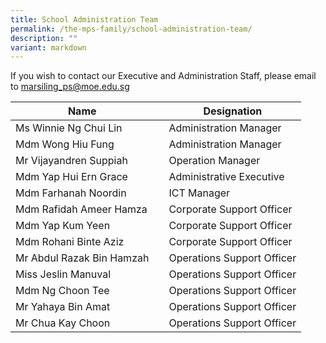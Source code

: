 ```yaml
---
title: School Administration Team
permalink: /the-mps-family/school-administration-team/
description: ""
variant: markdown
---
```

If you wish to contact our Executive and Administration Staff, please email to marsiling_ps@moe.edu.sg



| Name |  | Designation|
| -------- | -------- | -------- |
| Ms Winnie Ng Chui Lin     | | Administration Manager    |
| Mdm Wong Hiu Fung     | | Administration Manager    |
| Mr Vijayandren Suppiah   | | Operation Manager    |
| Mdm Yap Hui Ern Grace     | | Administrative Executive    |
| Mdm Farhanah Noordin     | | ICT Manager     |
| Mdm Rafidah Ameer Hamza     | | Corporate Support Officer     |
| Mdm Yap Kum Yeen     | | Corporate Support Officer     |
| Mdm Rohani Binte Aziz    | | Corporate Support Officer     |
|Mr Abdul Razak Bin Hamzah    | | Operations Support Officer    |
| Miss Jeslin Manuval    | | Operations Support Officer   |
| Mdm Ng Choon Tee     | | Operations Support Officer    |
| Mr Yahaya Bin Amat     | | Operations Support Officer    |
| Mr Chua Kay Choon    | | Operations Support Officer    |
